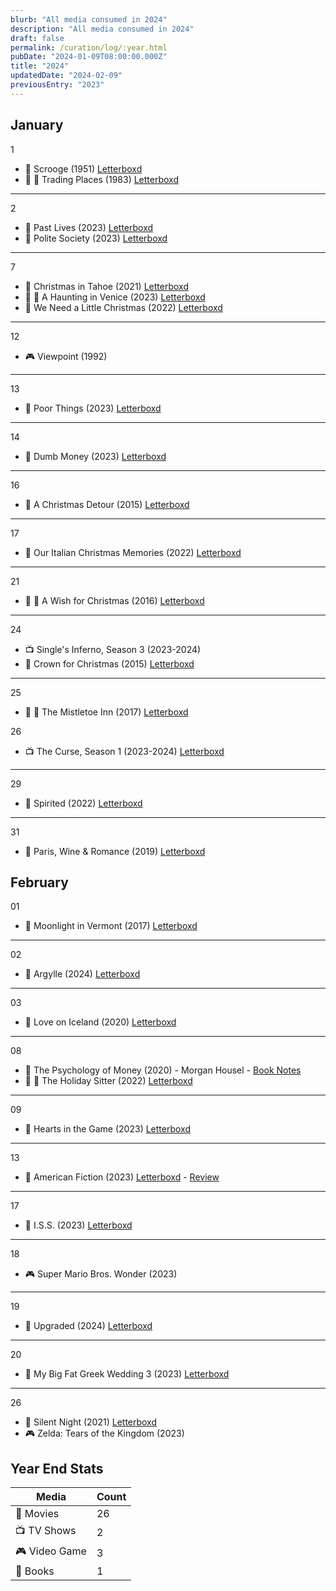 ```yaml
---
blurb: "All media consumed in 2024"
description: "All media consumed in 2024"
draft: false
permalink: /curation/log/:year.html
pubDate: "2024-01-09T08:00:00.000Z"
title: "2024"
updatedDate: "2024-02-09"
previousEntry: "2023"
---
```


## January

1

- 🎥 Scrooge (1951) [Letterboxd](https://boxd.it/5sTD73)
- 🎥 🔁 Trading Places (1983) [Letterboxd](https://boxd.it/5t296d)

---

2

- 🎥 Past Lives (2023) [Letterboxd](https://boxd.it/5uo8FJ)
- 🎥 Polite Society (2023) [Letterboxd](https://boxd.it/5uo9kx)

---

7

- 🎥 Christmas in Tahoe (2021) [Letterboxd](https://boxd.it/5xhl03)
- 🎥 🔁 A Haunting in Venice (2023) [Letterboxd](https://boxd.it/5xhlL9)
- 🎥 We Need a Little Christmas (2022) [Letterboxd](https://boxd.it/5xhox5)

---

12

- 🎮 Viewpoint (1992)

---

13

- 🎥 Poor Things (2023) [Letterboxd](https://boxd.it/5Ai2X5)

---

14

- 🎥 Dumb Money (2023) [Letterboxd](https://boxd.it/5Bcu03)

---

16

- 🎥 A Christmas Detour (2015) [Letterboxd](https://boxd.it/5ChzlJ)

---

17

- 🎥 Our Italian Christmas Memories (2022) [Letterboxd](https://boxd.it/5Chz2H)

---

21

- 🎥 🔁 A Wish for Christmas (2016) [Letterboxd](https://boxd.it/5EMTlf)

---

24

- 📺 Single's Inferno, Season 3 (2023-2024)
- 🎥 Crown for Christmas (2015) [Letterboxd](https://boxd.it/5GDYb5)

---

25

- 🎥 🔁 The Mistletoe Inn (2017) [Letterboxd](https://boxd.it/5GDWSV)

26

- 📺 The Curse, Season 1 (2023-2024) [Letterboxd](https://boxd.it/5Hh1fH)

---

29

- 🎥 Spirited (2022) [Letterboxd](https://boxd.it/5INZZt)

---

31

- 🎥 Paris, Wine & Romance (2019) [Letterboxd](https://boxd.it/5L4rNP)

## February

01

- 🎥 Moonlight in Vermont (2017) [Letterboxd](https://boxd.it/5L4rmJ)

---

02

- 🎥 Argylle (2024) [Letterboxd](https://boxd.it/5KvcRR)

---

03

- 🎥 Love on Iceland (2020) [Letterboxd](https://boxd.it/5NrMB5)

---

08

- 📕 The Psychology of Money (2020) - Morgan Housel - [Book Notes](/curation/books/2024-02-09-the-psychology-of-money)
- 🎥 🔁 The Holiday Sitter (2022) [Letterboxd](https://boxd.it/5NrNkp)

---

09

- 🎥 Hearts in the Game (2023) [Letterboxd](https://boxd.it/5Nxe8b)

---

13

- 🎥 American Fiction (2023) [Letterboxd](https://boxd.it/5PxbLn) - [Review](/curation/films/2024-02-15-american-fiction)

---

17

- 🎥 I.S.S. (2023) [Letterboxd](https://boxd.it/5RfT1F)

---

18

- 🎮 Super Mario Bros. Wonder (2023)

---

19

- 🎥 Upgraded (2024) [Letterboxd](https://boxd.it/5So0f5)

---

20

- 🎥 My Big Fat Greek Wedding 3 (2023) [Letterboxd](https://boxd.it/5SRpQj)

---

26

- 🎥 Silent Night (2021) [Letterboxd](https://boxd.it/5VyAqb,,Yes)
- 🎮 Zelda: Tears of the Kingdom (2023)

## Year End Stats

| Media         | Count |
| ------------- | ----- |
| 🎥 Movies     | 26    |
| 📺 TV Shows   | 2     |
| 🎮 Video Game | 3     |
| 📕 Books      | 1     |

<!--
|  🎵 Concert | 0 |
|  🎤 Musical | 0 |
-->
